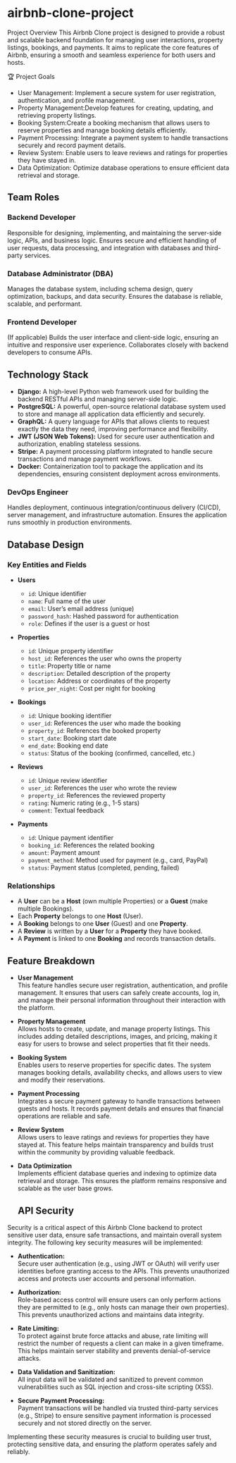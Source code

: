 # airbnb-clone-project

 Project Overview
This Airbnb Clone project is designed to provide a robust and scalable backend foundation for managing user interactions, property listings, bookings, and payments. It aims to replicate the core features of Airbnb, ensuring a smooth and seamless experience for both users and hosts.

🏆 Project Goals
- User Management: Implement a secure system for user registration, authentication, and profile management.  
- Property Management:Develop features for creating, updating, and retrieving property listings.  
- Booking System:Create a booking mechanism that allows users to reserve properties and manage booking details efficiently.  
- Payment Processing: Integrate a payment system to handle transactions securely and record payment details.  
- Review System: Enable users to leave reviews and ratings for properties they have stayed in.  
- Data Optimization: Optimize database operations to ensure efficient data retrieval and storage.
## Team Roles

### Backend Developer  
Responsible for designing, implementing, and maintaining the server-side logic, APIs, and business logic. Ensures secure and efficient handling of user requests, data processing, and integration with databases and third-party services.

### Database Administrator (DBA)  
Manages the database system, including schema design, query optimization, backups, and data security. Ensures the database is reliable, scalable, and performant.

### Frontend Developer  
(If applicable) Builds the user interface and client-side logic, ensuring an intuitive and responsive user experience. Collaborates closely with backend developers to consume APIs.

## Technology Stack

- **Django:** A high-level Python web framework used for building the backend RESTful APIs and managing server-side logic.
- **PostgreSQL:** A powerful, open-source relational database system used to store and manage all application data efficiently and securely.
- **GraphQL:** A query language for APIs that allows clients to request exactly the data they need, improving performance and flexibility.
- **JWT (JSON Web Tokens):** Used for secure user authentication and authorization, enabling stateless sessions.
- **Stripe:** A payment processing platform integrated to handle secure transactions and manage payment workflows.
- **Docker:** Containerization tool to package the application and its dependencies, ensuring consistent deployment across environments.



### DevOps Engineer  
Handles deployment, continuous integration/continuous delivery (CI/CD), server management, and infrastructure automation. Ensures the application runs smoothly in production environments.

## Database Design

### Key Entities and Fields

- **Users**  
  - `id`: Unique identifier  
  - `name`: Full name of the user  
  - `email`: User’s email address (unique)  
  - `password_hash`: Hashed password for authentication  
  - `role`: Defines if the user is a guest or host  

- **Properties**  
  - `id`: Unique property identifier  
  - `host_id`: References the user who owns the property  
  - `title`: Property title or name  
  - `description`: Detailed description of the property  
  - `location`: Address or coordinates of the property  
  - `price_per_night`: Cost per night for booking  

- **Bookings**  
  - `id`: Unique booking identifier  
  - `user_id`: References the user who made the booking  
  - `property_id`: References the booked property  
  - `start_date`: Booking start date  
  - `end_date`: Booking end date  
  - `status`: Status of the booking (confirmed, cancelled, etc.)  

- **Reviews**  
  - `id`: Unique review identifier  
  - `user_id`: References the user who wrote the review  
  - `property_id`: References the reviewed property  
  - `rating`: Numeric rating (e.g., 1-5 stars)  
  - `comment`: Textual feedback  

- **Payments**  
  - `id`: Unique payment identifier  
  - `booking_id`: References the related booking  
  - `amount`: Payment amount  
  - `payment_method`: Method used for payment (e.g., card, PayPal)  
  - `status`: Payment status (completed, pending, failed)  

### Relationships

- A **User** can be a **Host** (own multiple Properties) or a **Guest** (make multiple Bookings).  
- Each **Property** belongs to one **Host** (User).  
- A **Booking** belongs to one **User** (Guest) and one **Property**.  
- A **Review** is written by a **User** for a **Property** they have booked.  
- A **Payment** is linked to one **Booking** and records transaction details.

## Feature Breakdown

- **User Management**  
  This feature handles secure user registration, authentication, and profile management. It ensures that users can safely create accounts, log in, and manage their personal information throughout their interaction with the platform.

- **Property Management**  
  Allows hosts to create, update, and manage property listings. This includes adding detailed descriptions, images, and pricing, making it easy for users to browse and select properties that fit their needs.

- **Booking System**  
  Enables users to reserve properties for specific dates. The system manages booking details, availability checks, and allows users to view and modify their reservations.

- **Payment Processing**  
  Integrates a secure payment gateway to handle transactions between guests and hosts. It records payment details and ensures that financial operations are reliable and safe.

- **Review System**  
  Allows users to leave ratings and reviews for properties they have stayed at. This feature helps maintain transparency and builds trust within the community by providing valuable feedback.

- **Data Optimization**  
  Implements efficient database queries and indexing to optimize data retrieval and storage. This ensures the platform remains responsive and scalable as the user base grows.

  ## API Security

Security is a critical aspect of this Airbnb Clone backend to protect sensitive user data, ensure safe transactions, and maintain overall system integrity. The following key security measures will be implemented:

- **Authentication:**  
  Secure user authentication (e.g., using JWT or OAuth) will verify user identities before granting access to the APIs. This prevents unauthorized access and protects user accounts and personal information.

- **Authorization:**  
  Role-based access control will ensure users can only perform actions they are permitted to (e.g., only hosts can manage their own properties). This prevents unauthorized actions and maintains data integrity.

- **Rate Limiting:**  
  To protect against brute force attacks and abuse, rate limiting will restrict the number of requests a client can make in a given timeframe. This helps maintain server stability and prevents denial-of-service attacks.

- **Data Validation and Sanitization:**  
  All input data will be validated and sanitized to prevent common vulnerabilities such as SQL injection and cross-site scripting (XSS).

- **Secure Payment Processing:**  
  Payment transactions will be handled via trusted third-party services (e.g., Stripe) to ensure sensitive payment information is processed securely and not stored directly on the server.

Implementing these security measures is crucial to building user trust, protecting sensitive data, and ensuring the platform operates safely and reliably.






